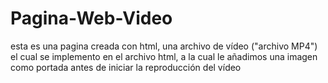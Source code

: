 # Pagina-Web-Video
esta es una pagina creada con html, una archivo de vídeo ("archivo MP4") el cual se implemento en el archivo html, a la cual le añadimos una imagen  como portada antes de iniciar la reproducción del vídeo
